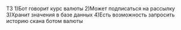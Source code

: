ТЗ
1)Бот говорит курс валюты
2)Может подписаться на рассылку
3)Хранит значения в базе данных
4)Есть возможность запросить историю скана ботом валюты